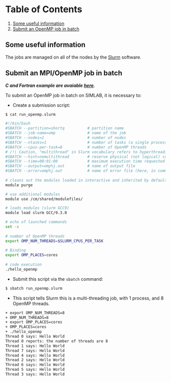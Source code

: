 # Table of Contents
1. [Some useful information](#1)
2. [Submit an OpenMP job in batch](#2)

## Some useful information <a name="1"></a>
The jobs are managed on all of the nodes by the  [Slurm](https://slurm.schedmd.com/documentation.html)  software.

## Submit an MPI/OpenMP job in batch <a name="2"></a>

***C and Fortran example are avaiable [here](https://github.com/HPC-Simlab/Website-utilities/tree/master/TESTS_LIBRARIES/tests_parallel/test_openmp).***

To submit an OpenMP job in batch on SIMLAB, it is necessary to: 

- Create a submission script:

```bash
$ cat run_openmp.slurm

#!/bin/bash
#SBATCH --partition=shortq          # partition name
#SBATCH --job-name=omp              # name of the job
#SBATCH --nodes=1                   # number of nodes
#SBATCH --ntasks=1                  # number of tasks (a single process here)
#SBATCH --cpus-per-task=8           # number of OpenMP threads
# /!\ Caution, "multithread" in Slurm vocabulary refers to hyperthreading.
#SBATCH --hint=nomultithread        # reserve physical (not logical) cores
#SBATCH --time=00:01:00             # maximum execution time requested (HH:MM:SS)
#SBATCH --output=omp%j.out          # name of output file
#SBATCH --error=omp%j.out           # name of error file (here, in common with output)
 
# cleans out the modules loaded in interactive and inherited by default
module purge

# use additional modules 
module use /cm/shared/modulefiles/

# loads modules (slurm GCC9)
module load slurm GCC/9.3.0

# echo of launched commands
set -x
 
# number of OpenMP threads
export OMP_NUM_THREADS=$SLURM_CPUS_PER_TASK 
 
# Binding
export OMP_PLACES=cores
 
# code execution
./hello_openmp
```

- Submit this script via the `sbatch` command:


```bash
$ sbatch run_openmp.slurm
```

- This script tells Slurm this is a multi-threading job, with 1 process, and 8 OpenMP threads.

```bash
+ export OMP_NUM_THREADS=8
+ OMP_NUM_THREADS=8
+ export OMP_PLACES=cores
+ OMP_PLACES=cores
+ ./hello_openmp
Thread 0 says: Hello World
Thread 0 reports: the number of threads are 8
Thread 1 says: Hello World
Thread 7 says: Hello World
Thread 4 says: Hello World
Thread 2 says: Hello World
Thread 6 says: Hello World
Thread 5 says: Hello World
Thread 3 says: Hello World
```
